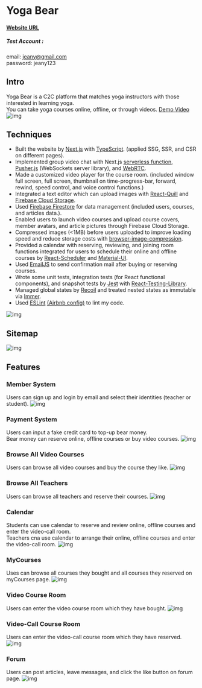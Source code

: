 # Yoga Bear

#### [Website URL](https://yoga-bear.vercel.app/)

##### Test Account :

email: jeany@gmail.com  
password: jeany123

## Intro

Yoga Bear is a C2C platform that matches yoga instructors with those interested in learning yoga.  
You can take yoga courses online, offline, or through videos.
[Demo Video](https://drive.google.com/file/d/1-i_b_hHjgJBYPsL0q9M4yLUWrf2o1are/view?usp=share_link)
![img](https://i.imgur.com/bFbe4Sd.png)

## Techniques

- Built the website by [Next.js](https://nextjs.org/) with [TypeScript](https://www.typescriptlang.org/). (applied SSG, SSR, and CSR on different pages).
- Implemented group video chat with Next.js [serverless function](https://vercel.com/docs/concepts/functions/serverless-functions), [Pusher.js](https://pusher.com/) (WebSockets server library), and [WebRTC](https://webrtc.org/).
- Made a customized video player for the course room. (included window full screen, full screen, thumbnail on time-progress-bar, forward, rewind, speed control, and voice control functions.)
- Integrated a text editor which can upload images with [React-Quill](https://www.npmjs.com/package/react-quill) and [Firebase Cloud Storage](https://firebase.google.com/products/storage).
- Used [Firebase Firestore](https://firebase.google.com/products/firestore) for data management (included users, courses, and articles data.).
- Enabled users to launch video courses and upload course covers, member avatars, and article pictures through Firebase Cloud Storage.
- Compressed images (<1MB) before users uploaded to improve loading speed and reduce storage costs with [browser-image-compression](https://www.npmjs.com/package/browser-image-compression).
- Provided a calendar with reserving, reviewing, and joining room functions integrated for users to schedule their online and offline courses by [React-Scheduler](https://devexpress.github.io/devextreme-reactive/react/scheduler/) and [Material-UI](https://mui.com/).
- Used [EmailJS](https://www.emailjs.com/) to send confirmation mail after buying or reserving courses.
- Wrote some unit tests, integration tests (for React functional components), and snapshot tests by [Jest](https://jestjs.io/) with [React-Testing-Library](https://testing-library.com/docs/react-testing-library/intro/).
- Managed global states by [Recoil](https://recoiljs.org/) and treated nested states as immutable via [Immer](https://immerjs.github.io/immer/).
- Used [ESLint](https://eslint.org/) [(Airbnb config)](https://www.npmjs.com/package/eslint-config-airbnb) to lint my code.

![img](https://i.imgur.com/1ruwn00.png)

## Sitemap

![img](https://i.imgur.com/JBTmfIi.png)

## Features

### Member System

Users can sign up and login by email and select their identities (teacher or student).
![img](https://i.imgur.com/oSua5gf.png)

### Payment System

Users can input a fake credit card to top-up bear money.  
Bear money can reserve online, offline courses or buy video courses.
![img](https://i.imgur.com/24dO2T6.png)

### Browse All Video Courses

Users can browse all video courses and buy the course they like.
![img](https://i.imgur.com/GebeAg7.png)

### Browse All Teachers

Users can browse all teachers and reserve their courses.
![img](https://i.imgur.com/VLY8C18.png)

### Calendar

Students can use calendar to reserve and review online, offline courses and enter the video-call room.  
Teachers cna use calendar to arrange their online, offline courses and enter the video-call room.
![img](https://i.imgur.com/3VIyYpK.png)

### MyCourses

Uses can browse all courses they bought and all courses they reserved on myCourses page.
![img](https://i.imgur.com/IKejd0g.png)

### Video Course Room

Users can enter the video course room which they have bought.
![img](https://i.imgur.com/Bok1yWJ.png)

### Video-Call Course Room

Users can enter the video-call course room which they have reserved.
![img](https://i.imgur.com/S0eB7Km.png)

### Forum

Users can post articles, leave messages, and click the like button on forum page.
![img](https://i.imgur.com/VXxDfKq.png)
